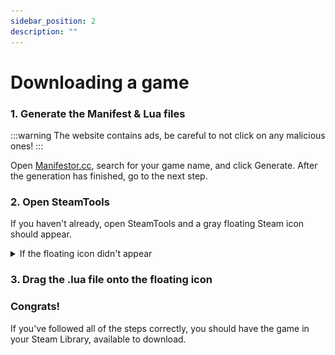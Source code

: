 ```yaml
---
sidebar_position: 2
description: ""
---
```


# Downloading a game

### 1. Generate the Manifest & Lua files

:::warning
The website contains ads, be careful to not click on any malicious ones!
:::

Open [Manifestor.cc](https://manifestor.cc), search for your game name, and click Generate. After the generation has finished, go to the next step.

### 2. Open SteamTools

If you haven't already, open SteamTools and a gray floating Steam icon should appear.

<details>
<summary>If the floating icon didn't appear</summary>

A gray/white Steam icon should've appeared in your taskbar:


![](images/652ce4c9-983a-4d0e-b3e7-d00b6366c7dd.png)

Right click it, and select **Display Floating Window**.

</details>

### 3. Drag the .lua file onto the floating icon

### Congrats!
If you've followed all of the steps correctly, you should have the game in your Steam Library, available to download.